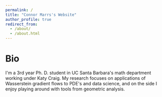 ```yaml
---
permalink: /
title: "Connor Marrs's Website"
author_profile: true
redirect_from: 
  - /about/
  - /about.html
---
```




Bio
======
I'm a 3rd year Ph. D. student in UC Santa Barbara's math department working under Katy Craig.
My research focuses on applications of Wasserstein gradient flows to PDE's and data science, and on the side I enjoy playing around with tools from geometric analysis.



